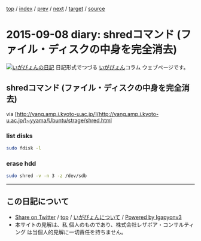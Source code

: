 [top](../index.html) 
 / [index](index.html) 
 / [prev](ig150907.html) 
 / [next](ig150909.html) 
 / [target](https://www.igapyon.jp/igapyon/diary/2015/ig150908.html) 
 / [source](https://github.com/igapyon/diary/blob/master/2015/ig150908.src.md) 

2015-09-08 diary: shredコマンド (ファイル・ディスクの中身を完全消去)
=====================================================================================================
[![いがぴょんの日記](https://www.igapyon.jp/igapyon/diary/images/iga200306s.jpg "いがぴょん")](https://www.igapyon.jp/igapyon/diary/memo/memoigapyon.html) 日記形式でつづる [いがぴょん](https://www.igapyon.jp/igapyon/diary/memo/memoigapyon.html)コラム ウェブページです。

## shredコマンド (ファイル・ディスクの中身を完全消去)


via [http://yang.amp.i.kyoto-u.ac.jp/](http://yang.amp.i.kyoto-u.ac.jp/)~yyama/Ubuntu/strage/shred.html


### list disks


```sh
sudo fdisk -l
```



### erase hdd


```sh
sudo shred -v -n 3 -z /dev/sdb
```


----------------------------------------------------------------------------------------------------

## この日記について

* [Share on Twitter](https://twitter.com/intent/tweet?hashtags=igapyon%2Cdiary%2C%E3%81%84%E3%81%8C%E3%81%B4%E3%82%87%E3%82%93&text=shred%E3%82%B3%E3%83%9E%E3%83%B3%E3%83%89+%28%E3%83%95%E3%82%A1%E3%82%A4%E3%83%AB%E3%83%BB%E3%83%87%E3%82%A3%E3%82%B9%E3%82%AF%E3%81%AE%E4%B8%AD%E8%BA%AB%E3%82%92%E5%AE%8C%E5%85%A8%E6%B6%88%E5%8E%BB%29&url=https%3A%2F%2Fwww.igapyon.jp%2Figapyon%2Fdiary%2F2015%2Fig150908.html) / [top](../index.html) / [いがぴょんについて](https://www.igapyon.jp/igapyon/diary/memo/memoigapyon.html) / [Powered by Igapyonv3](https://github.com/igapyon/igapyonv3)
* 本サイトの見解は、私 個人のものであり、株式会社レザボア・コンサルティング は当個人的見解に一切責任を持ちません。 
